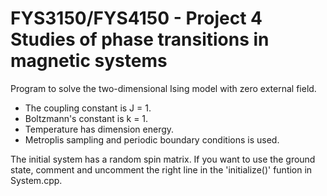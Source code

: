 FYS3150/FYS4150 - Project 4 Studies of phase transitions in magnetic systems
============

Program to solve the two-dimensional Ising model with zero external field.
* The coupling constant is J = 1. 
* Boltzmann's constant is k = 1. 
* Temperature has dimension energy.
* Metroplis sampling and periodic boundary conditions is used.

The initial system has a random spin matrix. If you want to use the ground state, 
comment and uncomment the right line in the 'initialize()' funtion in System.cpp.